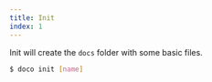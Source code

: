 ```yaml
---
title: Init
index: 1
---
```


Init will create the `docs` folder with some basic files.

```sh
$ doco init [name]
```





